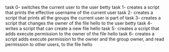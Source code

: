 task 0- switches the current user to the user betty
task 1- creates a script that prints the effective username of the current user
task 2- creates a script that prints all the groups the current user is part of
task 3- creates a script that changes the owner of the file hello to the user betty
task 4- writes a script that can create a new file hello
task 5- creates a script that adds execute permission to the owner of the file hello
task 6- creates a script adds execute permission to the owner and the group owner, and read permission to other users, to the file hello
